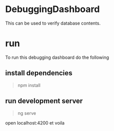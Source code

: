 # DebuggingDashboard

This can be used to verify database contents.

# run
To run this debugging dashboard do the following

## install dependencies
> npm install

## run development server
> ng serve 

open localhost:4200 et voila
